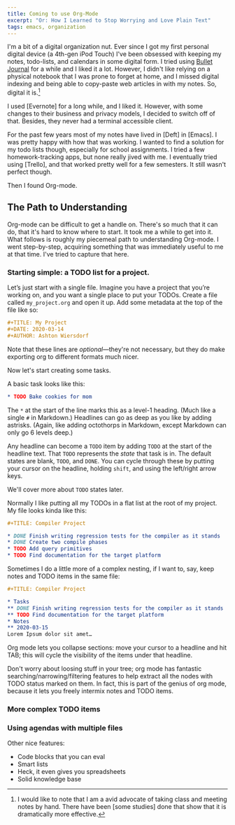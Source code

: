 ```yaml
---
title: Coming to use Org-Mode
excerpt: "Or: How I Learned to Stop Worrying and Love Plain Text"
tags: emacs, organization
---
```


<!-- The killer features for me: -->

<!--  - Capture anywhere -->
<!--  - beorg on mobile -->
<!--  - linking between files -->
<!--  - attachments + git = 😍 -->

I'm a bit of a digital organization nut. Ever since I got my first personal digital device (a 4th-gen iPod Touch) I've been obsessed with keeping my notes, todo-lists, and calendars in some digital form. I tried using [Bullet Journal](https://bulletjournal.com/pages/learn) for a while and I liked it a lot. However, I didn't like relying on a physical notebook that I was prone to forget at home, and I missed digital indexing and being able to copy-paste web articles in with my notes. So, digital it is.[^1]

I used [Evernote] for a long while, and I liked it. However, with some changes to their business and privacy models, I decided to switch off of that. Besides, they never had a terminal accessible client.

For the past few years most of my notes have lived in [Deft] in [Emacs]. I was pretty happy with how that was working. I wanted to find a solution for my todo lists though, especially for school assignments. I tried a few homework-tracking apps, but none really jived with me. I eventually tried using [Trello], and that worked pretty well for a few semesters. It still wasn't perfect though.

Then I found Org-mode.

## The Path to Understanding

Org-mode can be difficult to get a handle on. There's so much that it can do, that it's hard to know where to start. It took me a while to get into it. What follows is roughly my piecemeal path to understanding Org-mode. I went step-by-step, acquiring something that was immediately useful to me at that time. I've tried to capture that here.

### Starting simple: a TODO list for a project.

Let’s just start with a single file. Imagine you have a project that you’re working on, and you want a single place to put your TODOs. Create a file called `my_project.org` and open it up. Add some metadata at the top of the file like so:

```org
#+TITLE: My Project
#+DATE: 2020-03-14
#+AUTHOR: Ashton Wiersdorf
```

Note that these lines are *optional*—they're not necessary, but they do make exporting org to different formats much nicer.

Now let's start creating some tasks.

A basic task looks like this:

```org
* TODO Bake cookies for mom
```

The `*` at the start of the line marks this as a level-1 heading. (Much like a single `#` in Markdown.) Headlines can go as deep as you like by adding astrisks. (Again, like adding octothorps in Markdown, except Markdown can only go 6 levels deep.)

Any headline can become a `TODO` item by adding `TODO` at the start of the headline text. That `TODO` represents the *state* that task is in. The default states are blank, `TODO`, and `DONE`. You can cycle through these by putting your cursor on the headline, holding `shift`, and using the left/right arrow keys.

We'll cover more about `TODO` states later.

Normally I like putting all my TODOs in a flat list at the root of my project. My file looks kinda like this:

```org
#+TITLE: Compiler Project

* DONE Finish writing regression tests for the compiler as it stands
* DONE Create two compile phases
* TODO Add query primitives
* TODO Find documentation for the target platform
```

Sometimes I do a little more of a complex nesting, if I want to, say, keep notes and TODO items in the same file:

```org
#+TITLE: Compiler Project

* Tasks
** DONE Finish writing regression tests for the compiler as it stands
** TODO Find documentation for the target platform
* Notes
** 2020-03-15
Lorem Ipsum dolor sit amet…
```

Org mode lets you collapse sections: move your cursor to a headline and hit TAB; this will cycle the visibility of the items under that headline.

Don't worry about loosing stuff in your tree; org mode has fantastic searching/narrowing/filtering features to help extract all the nodes with TODO status marked on them. In fact, this is part of the genius of org mode, because it lets you freely intermix notes and TODO items.

### More complex TODO items

<!-- TODO: talk about deadlines and tags -->

### Using agendas with multiple files

Other nice features:
 - Code blocks that you can eval
 - Smart lists
 - Heck, it even gives you spreadsheets
 - Solid knowledge base

[^1]: I would like to note that I am a avid advocate of taking class and meeting notes by hand. There have been [some studies] done that show that it is dramatically more effective.
